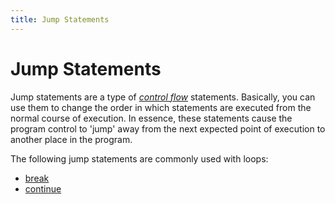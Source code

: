 ```yaml
---
title: Jump Statements
---
```

# Jump Statements

Jump statements are a type of <a href='https://docs.oracle.com/javase/tutorial/java/nutsandbolts/flow.html' target='_blank' rel='nofollow'><i>control flow</i></a> statements. Basically, you can use them to change the order in which statements are executed from the normal course of execution. In essence, these statements cause the program control to 'jump' away from the next expected point of execution to another place in the program.

The following jump statements are commonly used with loops:

*   <a href='http://forum.freecodecamp.com/t/java-loops-break-control-statement' target='_blank' rel='nofollow'>break</a>
*   <a href='http://forum.freecodecamp.com/t/java-loops-continue-control-statement' target='_blank' rel='nofollow'>continue</a>
